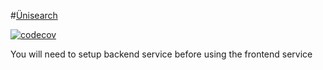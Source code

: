 #[Ünisearch](https://unisearch.cc/)

[![codecov](https://codecov.io/gh/theblackcat102/unisearch/branch/master/graph/badge.svg?token=0LJ0W6VNSJ)](https://codecov.io/gh/theblackcat102/unisearch)


You will need to setup backend service before using the frontend service



